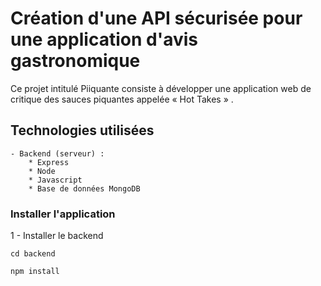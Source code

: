 # Création d'une API sécurisée pour une application d'avis gastronomique
Ce projet intitulé Piiquante consiste à développer une application web de critique des sauces piquantes appelée « Hot Takes » .

## Technologies utilisées
    - Backend (serveur) :
        * Express
        * Node
        * Javascript 
        * Base de données MongoDB
 
### Installer l'application


1 - Installer le backend

`cd backend`

`npm install`
